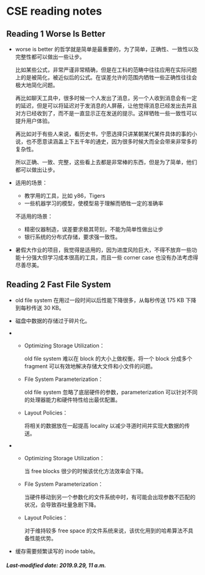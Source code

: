 # CSE reading notes

## Reading 1  Worse Is Better

+ worse is better 的哲学就是简单是最重要的，为了简单，正确性、一致性以及完整性都可以做出一些让步。

  比如某些公式，非常严谨非常精确，但是在工科的范畴中往往应用在实际问题上的是被简化，被近似后的公式。在误差允许的范围内牺牲一些正确性往往会极大地简化问题。

  再比如聊天工具中，很多时候一个人发出了消息，另一个人收到消息会有一定的延迟，但是可以将延迟对于发消息的人屏蔽，让他觉得消息已经发出去并且对方已经收到了，而不是一直显示正在发送的提示。这样牺牲一些一致性可以提升用户体验。

  再比如对于有些人来说，看历史书，宁愿选择只讲某朝某代某件具体的事的小说，也不愿意读涵盖上下五千年的通史，因为很多时候大而全会带来非常多的复杂性。

  所以正确、一致、完整，这些看上去都是非常棒的东西，但是为了简单，他们都可以做出让步。

+ 适用的场景：

  + 教学用的工具，比如 y86，Tigers
  + 一些机器学习的模型，使模型易于理解而牺牲一定的准确率

  不适用的场景：

  + 精密仪器制造，误差要求极其苛刻，不能为简单性做出让步
  + 银行系统的分布式存储，要求强一致性。

+ 暑假大作业的项目，我觉得是适用的，因为进度风险巨大，不得不放弃一些功能十分强大但学习成本很高的工具，而且一些 corner case 也没有办法考虑得尽善尽美。

## Reading 2  Fast File System

+ old file system 在用过一段时间以后性能下降很多，从每秒传送 175 KB 下降到每秒传送 30 KB。

+ 磁盘中数据的存储过于碎片化。

+ + Optimizing Storage Utilization：

    old file system 难以在 block 的大小上做权衡，将一个 block 分成多个 fragment 可以有效地解决存储大文件和小文件的问题。

  + File System Parameterization：

    old file system 忽略了底层硬件的参数，parameterization 可以针对不同的处理器能力和硬件特性给出最优配置。

  + Layout Policies：

    将相关的数据放在一起提高 locality 以减少寻道时间并实现大数据的传送。

+ + Optimizing Storage Utilization：

    当 free blocks 很少的时候该优化方法效率会下降。

  + File System Parameterization：

    当硬件移动到另一个参数化的文件系统中时，有可能会出现参数不匹配的状况，会导致吞吐量急剧下降。

  + Layout Policies：

    对于维持较多 free space 的文件系统来说，该优化用到的哈希算法不具备性能优势。

+ 缓存需要频繁读写的 inode table。

##### Last-modified date: 2019.9.29, 11 a.m.